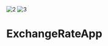 ![2](https://github.com/Yulia2120/ExchangeRateApp/assets/87224511/fbab57e0-1245-4d4c-9b2f-f67bf942032c)
![3](https://github.com/Yulia2120/ExchangeRateApp/assets/87224511/8a0d1601-2035-476c-9745-226f0de5217f)
# ExchangeRateApp
